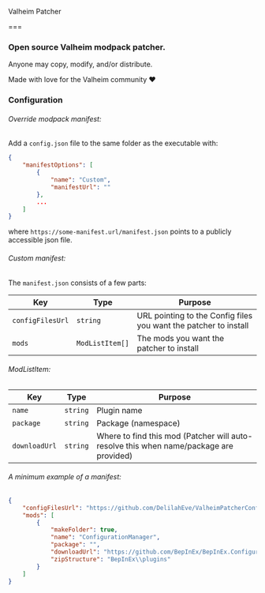 ﻿Valheim Patcher

===

### Open source Valheim modpack patcher.

Anyone may copy, modify, and/or distribute.

Made with love for the Valheim community ♥

### Configuration

###### Override modpack manifest:
Add a `config.json` file to the same folder as the executable with:
```json
{
    "manifestOptions": [
        {
            "name": "Custom",
            "manifestUrl": ""
        },
        ...
    ]
}
```
where `https://some-manifest.url/manifest.json` points to a publicly accessible 
json file.

###### Custom manifest:

The `manifest.json` consists of a few parts:

Key | Type | Purpose
--- | --- | ---
`configFilesUrl` | `string` | URL pointing to the Config files you want the patcher to install
`mods` | `ModListItem[]` | The mods you want the patcher to install

###### ModListItem:

Key | Type | Purpose
--- | --- | ---
`name` | `string` | Plugin name
`package` | `string` | Package (namespace)
`downloadUrl` | `string` | Where to find this mod (Patcher will auto-resolve this when name/package are provided)

###### A minimum example of a manifest:
```json
{
    "configFilesUrl": "https://github.com/DelilahEve/ValheimPatcherConfig/raw/main/Darkheim/config/darkheim_config.zip",
    "mods": [
        {
            "makeFolder": true,
            "name": "ConfigurationManager",
            "package": "",
            "downloadUrl": "https://github.com/BepInEx/BepInEx.ConfigurationManager/releases/download/v16.3/BepInEx.ConfigurationManager_v16.3.zip",
            "zipStructure": "BepInEx\\plugins"
        }
    ]
}
```
